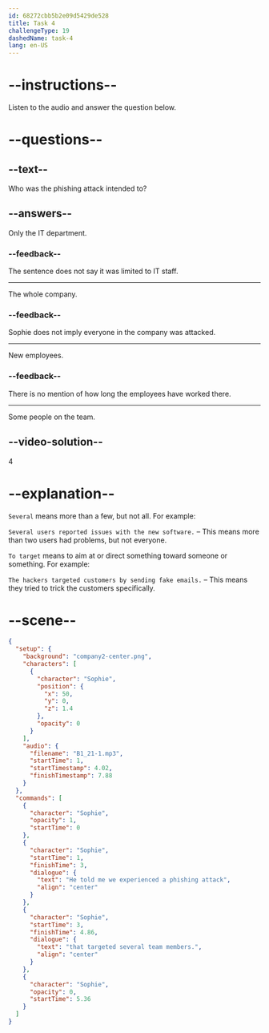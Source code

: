 ```yaml
---
id: 68272cbb5b2e09d5429de528
title: Task 4
challengeType: 19
dashedName: task-4
lang: en-US
---
```


<!-- (Audio) Sophie: He told me we experienced a phishing attack that targeted several team members. -->

# --instructions--

Listen to the audio and answer the question below.

# --questions--

## --text--

Who was the phishing attack intended to?

## --answers--

Only the IT department.

### --feedback--

The sentence does not say it was limited to IT staff.

---

The whole company.

### --feedback--

Sophie does not imply everyone in the company was attacked.

---

New employees.

### --feedback--

There is no mention of how long the employees have worked there.

---

Some people on the team.

## --video-solution--

4

# --explanation--

`Several` means more than a few, but not all. For example:

`Several users reported issues with the new software.` – This means more than two users had problems, but not everyone.

`To target` means to aim at or direct something toward someone or something. For example:

`The hackers targeted customers by sending fake emails.` – This means they tried to trick the customers specifically.

# --scene--

```json
{
  "setup": {
    "background": "company2-center.png",
    "characters": [
      {
        "character": "Sophie",
        "position": {
          "x": 50,
          "y": 0,
          "z": 1.4
        },
        "opacity": 0
      }
    ],
    "audio": {
      "filename": "B1_21-1.mp3",
      "startTime": 1,
      "startTimestamp": 4.02,
      "finishTimestamp": 7.88
    }
  },
  "commands": [
    {
      "character": "Sophie",
      "opacity": 1,
      "startTime": 0
    },
    {
      "character": "Sophie",
      "startTime": 1,
      "finishTime": 3,
      "dialogue": {
        "text": "He told me we experienced a phishing attack",
        "align": "center"
      }
    },
    {
      "character": "Sophie",
      "startTime": 3,
      "finishTime": 4.86,
      "dialogue": {
        "text": "that targeted several team members.",
        "align": "center"
      }
    },
    {
      "character": "Sophie",
      "opacity": 0,
      "startTime": 5.36
    }
  ]
}
```
